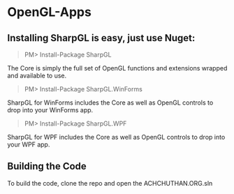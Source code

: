 # OpenGL-Apps


## Installing SharpGL is easy, just use Nuget:

> PM> Install-Package SharpGL

The Core is simply the full set of OpenGL functions and extensions wrapped and available to use.

> PM> Install-Package SharpGL.WinForms

SharpGL for WinForms includes the Core as well as OpenGL controls to drop into your WinForms app.

> PM> Install-Package SharpGL.WPF

SharpGL for WPF includes the Core as well as OpenGL controls to drop into your WPF app.

## Building the Code
To build the code, clone the repo and open the ACHCHUTHAN.ORG.sln
